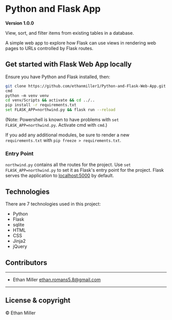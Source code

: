 # Python and Flask App

**Version 1.0.0**

View, sort, and filter items from existing tables in a database.

A simple web app to explore how Flask can use views in rendering web pages to URLs controlled by Flask routes.

## Get started with Flask Web App locally

Ensure you have Python and Flask installed, then:

``` bash
git clone https://github.com/ethanmiller1/Python-and-Flask-Web-App.git
cmd
python –m venv venv
cd venv/Scripts && activate && cd ../..
pip install -r requirements.txt
set FLASK_APP=northwind.py && flask run --reload
```

(Note: Powershell is known to have problems with `set FLASK_APP=northwind.py`. Activate cmd with `cmd`.)

If you add any additional modules, be sure to render a new `requirements.txt` with `pip freeze > requirements.txt`.

### Entry Point

`northwind.py` contains all the routes for the project. Use `set FLASK_APP=northwind.py` to set it as Flask's entry point for the project. Flask serves the application to [localhost:5000](localhost:5000 "Port 5000") by default.

## Technologies

There are 7 technologies used in this project:

 - Python
 - Flask
 - sqlite
 - HTML
 - CSS
 - Jinja2
 - jQuery

## Contributors

---

- Ethan Miller <ethan.romans5.8@gmail.com>

---

## License & copyright

© Ethan Miller